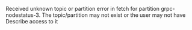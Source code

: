 Received unknown topic or partition error in fetch for partition grpc-nodestatus-3. The topic/partition may not exist or the user may not have Describe access to it
